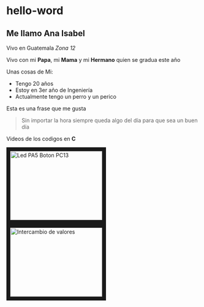# hello-word

## Me llamo Ana Isabel

Vivo en Guatemala _Zona 12_ 

Vivo con mi **Papa**, mi **Mama** y mi **Hermano** quien se gradua este año 

Unas cosas de Mi: 
* Tengo 20 años
* Estoy en 3er año de Ingeniería 
* Actualmente tengo un perro y un perico

Esta es una frase que me gusta 
> Sin importar la hora siempre queda algo del día para que sea un buen día

Videos de los codigos en **C**

<a href="https://youtu.be/aTSkjYYiEl0 " target="_blank">
<img src="https://youtu.be/aTSkjYYiEl0 " alt="Led PA5 Boton PC13" width="240" height="180" border="10">
</a>

<a href="https://youtu.be/tjqCLvin4dI" target="_blank">
<img src="https://youtu.be/tjqCLvin4dI" alt="Intercambio de valores" width="240" height="180" border="10">
</a>
